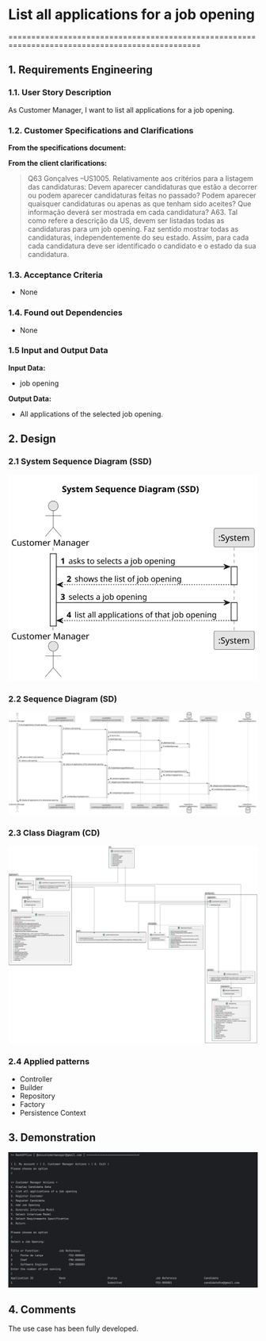 # List all applications for a job opening

================================================================================================


## 1. Requirements Engineering

### 1.1. User Story Description

As Customer Manager, I want to list all applications for a job opening.

### 1.2. Customer Specifications and Clarifications 

**From the specifications document:**


**From the client clarifications:**

>Q63 Gonçalves –US1005. Relativamente aos critérios para a listagem das candidaturas: Devem aparecer candidaturas que estão a decorrer ou podem aparecer candidaturas feitas no passado? Podem aparecer quaisquer candidaturas ou apenas as que tenham sido aceites? Que informação deverá ser mostrada em cada candidatura?
A63. Tal como refere a descrição da US, devem ser listadas todas as candidaturas para um job opening. Faz sentido mostrar todas as candidaturas, independentemente do seu estado. Assim, para cada cada candidatura deve ser identificado o candidato e o estado da sua candidatura.

### 1.3. Acceptance Criteria

* None

### 1.4. Found out Dependencies

* None

### 1.5 Input and Output Data

**Input Data:**

* job opening

**Output Data:**

* All applications of the selected job opening.


## 2. Design

### 2.1 System Sequence Diagram (SSD)

![System Sequence Diagram](system-sequence-diagram.svg)

### 2.2 Sequence Diagram (SD)

![Sequence Diagram](sequence-diagram.svg)

### 2.3 Class Diagram (CD)

![Class Diagram](class-diagram.svg)

### 2.4 Applied patterns

- Controller
- Builder
- Repository
- Factory
- Persistence Context


## 3. Demonstration

![Implementation Image](ImplementationImage.png)


## 4. Comments

The use case has been fully developed.

